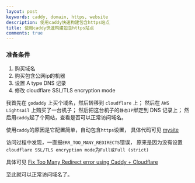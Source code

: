 ```yaml
---
layout: post
keywords: caddy, domain, https, website
description: 使用caddy快速构建包含https站点
title: 使用caddy快速构建包含https站点
comments: true
---
```


### 准备条件

1. 购买域名
2. 购买包含公网ip的机器
3. 设置 A type DNS 记录
4. 修改 cloudflare SSL/TLS encryption mode

我首先在 `godaddy` 上买个域名，然后转移到 `cloudflare` 上；
然后在 `AWS Lightsail` 上购买了一台机子；
然后把这台机子的`静态IP`绑定到 DNS 记录上；
然后用`caddy`起了个网站，查看是否可以正常访问域名。

使用`caddy`的原因是它配置简单，自动包含`https`设置，
具体代码可见 [mysite](https://github.com/night1008/mysite)

访问过程中发现，一直报`ERR_TOO_MANY_REDIRECTS`错误，
原来是因为没有设置`cloudflare SSL/TLS encryption mode`为`Full或Full (strict)`

具体可见 [Fix Too Many Redirect error using Caddy + Cloudflare](https://gist.github.com/lopezjurip/5314252970cc94970058320ac78f490a)

至此就可以正常访问域名了。